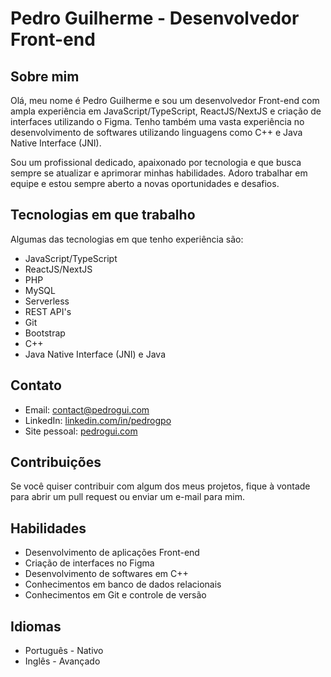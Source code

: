 # Pedro Guilherme - Desenvolvedor Front-end

## Sobre mim

Olá, meu nome é Pedro Guilherme e sou um desenvolvedor Front-end com ampla experiência em JavaScript/TypeScript, ReactJS/NextJS e criação de interfaces utilizando o Figma. Tenho também uma vasta experiência no desenvolvimento de softwares utilizando linguagens como C++ e Java Native Interface (JNI).

Sou um profissional dedicado, apaixonado por tecnologia e que busca sempre se atualizar e aprimorar minhas habilidades. Adoro trabalhar em equipe e estou sempre aberto a novas oportunidades e desafios.

## Tecnologias em que trabalho

Algumas das tecnologias em que tenho experiência são:

- JavaScript/TypeScript
- ReactJS/NextJS
- PHP
- MySQL
- Serverless
- REST API's
- Git
- Bootstrap
- C++
- Java Native Interface (JNI) e Java

## Contato

- Email: contact@pedrogui.com
- LinkedIn: [linkedin.com/in/pedrogpo](https://www.linkedin.com/in/pedrogpo/)
- Site pessoal: [pedrogui.com](https://pedrogui.com)

## Contribuições

Se você quiser contribuir com algum dos meus projetos, fique à vontade para abrir um pull request ou enviar um e-mail para mim.

## Habilidades

- Desenvolvimento de aplicações Front-end
- Criação de interfaces no Figma
- Desenvolvimento de softwares em C++
- Conhecimentos em banco de dados relacionais
- Conhecimentos em Git e controle de versão

## Idiomas

- Português - Nativo
- Inglês - Avançado
